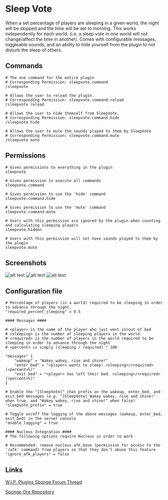 # Sleep Vote
When a set percentage of players are sleeping in a given world, the night will be skipped and the time will be set to morning.
This works independently for each world. (i.e. a sleep vote in one world will not change/affect the time in another).
Comes with configurable messages, toggleable sounds, and an ability to hide yourself from the plugin to not disturb the sleep of others.

## Commands
```
# The one command for the entire plugin
# Corresponding Permission: sleepvote.command
/sleepvote

# Allows the user to reload the plugin.
# Corresponding Permission: sleepvote.command.reload
/sleepvote reload

# Allows the user to hide themself from SleepVote.
# Corresponding Permission: sleepvote.command.hide
/sleepvote hide

# Allows the user to mute the sounds played to them by SleepVote
# Corresponding Permission: sleepvote.command.mute
/sleepvote mute
```

## Permissions
```
# Gives permissions to everything in the plugin
sleepvote

# Gives permission to execute all commands
sleepvote.command

# Gives permission to use the 'hide' command
sleepvote.command.hide

# Gives permission to use the 'mute' command
sleepvote.command.mute

# Users with this permission are ignored by the plugin when counting and calculating sleeping players
sleepvote.hidden

# Users with this permission will not have sounds played to them by the plugin
sleepvote.mute
```

## Screenshots
![alt text](http://i.imgur.com/sGm5ttn.png)
![alt text](http://i.imgur.com/rmTOGUc.png)
![alt text](http://i.imgur.com/ymdcy4p.png)

## Configuration file
```
# Percentage of players (in a world) required to be sleeping in order to advance through the night.
"required_percent_sleeping" = 0.5

#### Messages ####

# <player> is the name of the player who just went in/out of bed
# <sleeping> is the number of sleeping players in the world
# <required> is the number of players in the world required to be sleeping in order to advance through the night
# <percent> is simply (sleeping / required) * 100

"messages" {
    "wakeup" = "Wakey wakey, rise and shine!"
    "enter_bed" = "<player> wants to sleep! <sleeping>/<required> (<percent>%)"
    "exit_bed" = "<player> has left their bed. <sleeping>/<required> (<percent>%)"
}

# Enable the "[SleepVote]" chat prefix on the wakeup, enter_bed, and exit_bed messages (e.g. "[SleepVote] Wakey wakey, rise and shine!" when true, and "Wakey wakey, rise and shine!" when false)
"sleepvote_prefix" = true

# Toggle on/off the logging of the above messages (wakeup, enter_bed, exit_bed) in the server console
"enable_logging" = true

#### Nucleus Integration ####
# The following options require Nucleus in order to work

# Recommended: remove nucleus.afk.base (permission for access to the '/afk' command) from players so that they don't abuse this feature
"ignore_afk_players" = false
```

## Links
[W.I.P. Plugins Sponge Forum Thread](https://forums.spongepowered.org/t/sleep-vote-v0-4-0/18289)

[Sponge Ore Repository](https://ore.spongepowered.org/Icohedron/Sleep-Vote)
